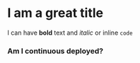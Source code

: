 # I am a great title

I can have **bold** text and _italic_ or inline `code`

### Am I continuous deployed? 